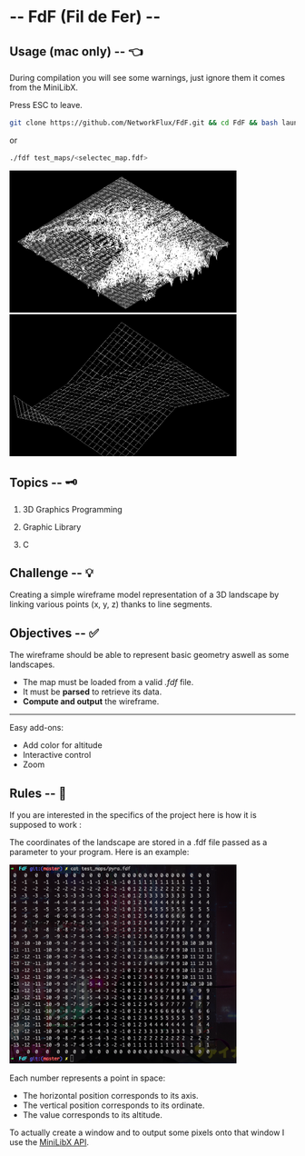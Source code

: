 # -- FdF (Fil de Fer) --
## Usage (mac only) -- 👈

During compilation you will see some warnings, just ignore them it comes from the MiniLibX.

Press ESC to leave.

```bash
git clone https://github.com/NetworkFlux/FdF.git && cd FdF && bash launch.sh
```
or
```bash
./fdf test_maps/<selectec_map.fdf>
```

<img src="https://github.com/NetworkFlux/FdF/blob/master/imgs/mars.png" width="400" height="250"> <img src="https://github.com/NetworkFlux/FdF/blob/master/imgs/Pyra.png" width="400" height="250">

## Topics -- 🗝

1. 3D Graphics Programming

2. Graphic Library

3. C

## Challenge -- 💡

Creating a simple wireframe model representation of a 3D landscape by linking various points (x, y, z) thanks to line segments.

## Objectives -- ✅

The wireframe should be able to represent basic geometry aswell as some landscapes.

- The map must be loaded from a valid *.fdf* file.
- It must be **parsed** to retrieve its data.
- **Compute and output** the wireframe.

---
Easy add-ons:
- Add color for altitude
- Interactive control
- Zoom

## Rules -- 🚨

If you are interested in the specifics of the project here is how it is supposed to work :

The coordinates of the landscape are stored in a .fdf file passed as a parameter to your program. Here is an example:

<img src="https://github.com/NetworkFlux/FdF/blob/master/imgs/map_example.png" width="400" height="350">

Each number represents a point in space:

- The horizontal position corresponds to its axis.
- The vertical position corresponds to its ordinate.
- The value corresponds to its altitude.

To actually create a window and to output some pixels onto that window I use the [MiniLibX API](https://harm-smits.github.io/42docs/libs/minilibx "MiniLibX").